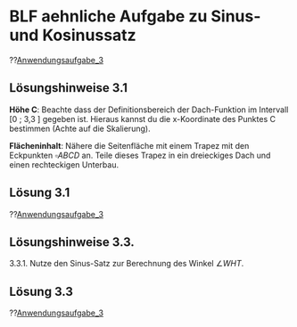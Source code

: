 <!--
author: Christian Golnik

language: de

@style
.lia-effect__circle {
    display: none !important;
}


mode: Presentation

@onload
window.LIA.settings.font_size = 2
@end

-->

# BLF aehnliche Aufgabe zu Sinus- und Kosinussatz

??[Anwendungsaufgabe_3](https://diversewolken.ddns.net/nextcloud/index.php/s/HjZPgrqA3jLKLN2) <!-- style="width: 100%" -->

## Lösungshinweise 3.1

__Höhe C__: Beachte dass der Definitionsbereich der Dach-Funktion im Intervall [0 ; 3,3 ] gegeben ist. Hieraus kannst du die x-Koordinate des Punktes C bestimmen (Achte auf die Skalierung).

__Flächeninhalt__: Nähere die Seitenfläche mit einem Trapez mit den Eckpunkten $\square ABCD$ an. Teile dieses Trapez in ein dreieckiges Dach und einen rechteckigen Unterbau.

## Lösung 3.1

??[Anwendungsaufgabe_3](https://diversewolken.ddns.net/nextcloud/index.php/s/tMNZ9yfTHbF9sCc) <!-- style="width: 100%" -->

## Lösungshinweise 3.3.

 3.3.1. Nutze den Sinus-Satz zur Berechnung des Winkel $\angle WHT$.





## Lösung 3.3

??[Anwendungsaufgabe_3](https://diversewolken.ddns.net/nextcloud/index.php/s/wefEXkjH6MzGAyM) <!-- style="width: 100%" -->